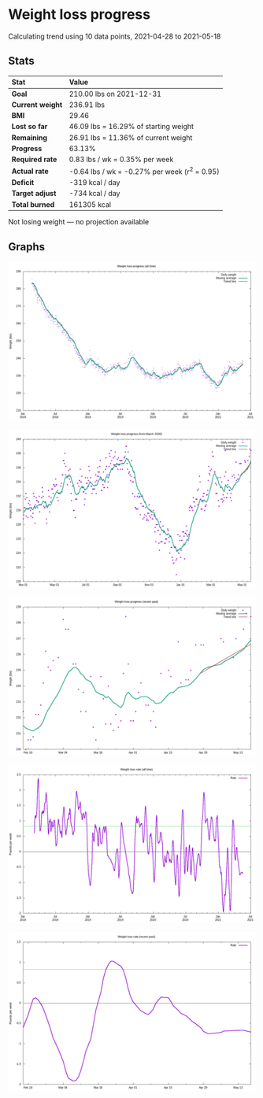 # Weight loss progress

Calculating trend using 10 data points, 2021-04-28 to 2021-05-18

## Stats

Stat|Value
:-|:-
**Goal**|210.00 lbs on 2021-12-31
**Current weight**|236.91 lbs
**BMI**|29.46
**Lost so far**|46.09 lbs = 16.29% of starting weight
**Remaining**|26.91 lbs = 11.36% of current  weight
**Progress**|63.13%
**Required rate**|0.83 lbs / wk = 0.35% per week
**Actual rate**|-0.64 lbs / wk = -0.27% per week  (r<sup>2</sup> = 0.95)
**Deficit**|-319 kcal / day
**Target adjust**|-734 kcal / day
**Total burned**|161305 kcal

Not losing weight &mdash; no projection available

## Graphs

![](weight-graph-alltime.png)

![](weight-graph-covid.png)

![](weight-graph-recent.png)

![](rate-graph-alltime.png)

![](rate-graph-recent.png)
